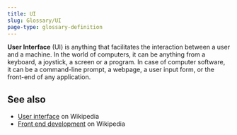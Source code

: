 ```yaml
---
title: UI
slug: Glossary/UI
page-type: glossary-definition
---
```




**User Interface** (UI) is anything that facilitates the interaction between a user and a machine. In the world of computers, it can be anything from a keyboard, a joystick, a screen or a program. In case of computer software, it can be a command-line prompt, a webpage, a user input form, or the front-end of any application.

## See also

- [User interface](https://en.wikipedia.org/wiki/User_interface) on Wikipedia
- [Front end development](https://en.wikipedia.org/wiki/Front_end_development) on Wikipedia
